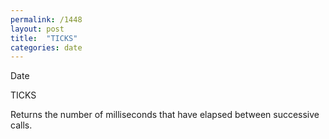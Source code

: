 ```yaml
---
permalink: /1448
layout: post
title:  "TICKS"
categories: date
---
```

Date

TICKS

Returns the number of milliseconds that have elapsed between successive calls.

